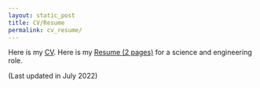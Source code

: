 ```yaml
---
layout: static_post
title: CV/Resume
permalink: cv_resume/
---
```

Here is my [CV](https://tmatsuzawa.github.io/cv_resume/CV_TakumiMatsuzawa.pdf).
Here is my [Resume (2 pages)](https://tmatsuzawa.github.io/cv_resume/resume2p_takumi_matz_SciEng_2021Dec.pdf) for a science and engineering role.

(Last updated in July 2022)